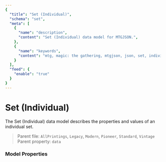 ```yaml
---
{
  "title": "Set (Individual)",
  "schema": "set",
  "meta": [
    {
      "name": "description",
      "content": "Set (Individual) data model for MTGJSON.",
    },
    {
      "name": "keywords",
      "content": "mtg, magic: the gathering, mtgjson, json, set, individual",
    }
  ],
  "feed": {
    "enable": "true"
  }
}
---
```


# Set (Individual)

The Set (Individual) data model describes the properties and values of an individual set.

> Parent file: `AllPrintings`, `Legacy`, `Modern`, `Pioneer`, `Standard`, `Vintage`  
> Parent property: `data`

### Model Properties

<Documentation/>
